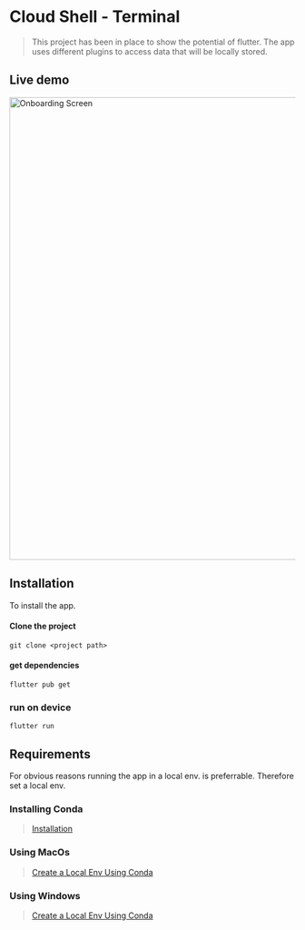# Cloud Shell - Terminal

>This project has been in place to show the potential of flutter. The app uses different plugins to access data that will be locally stored.

## Live demo

<img width="815" alt="Onboarding Screen" src="https://user-images.githubusercontent.com/49708438/171375437-4d2592c7-00e7-4d19-9111-86282cb2dc70.gif"> 

## Installation 

To install the app.

#### Clone the project

```
git clone <project path>
```

#### get dependencies

```
flutter pub get
```

### run on device
```
flutter run 
```


## Requirements

For obvious reasons running the app in a local env. is preferrable.
Therefore set a local env.

### Installing Conda 

>[Installation](https://docs.conda.io/projects/continuumio-conda/en/latest/user-guide/install/macos.html)

### Using MacOs

>[ Create a Local Env Using Conda](https://docs.conda.io/projects/conda/en/latest/user-guide/tasks/manage-environments.html#creating-an-environment-with-commands)

### Using Windows

>[ Create a Local Env Using Conda](https://docs.conda.io/projects/conda/en/latest/user-guide/tasks/manage-environments.html#creating-an-environment-with-commands)
